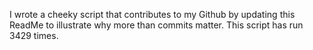 I wrote a cheeky script that contributes to my Github by updating this ReadMe to illustrate why more than commits matter. This script has run 3429 times.